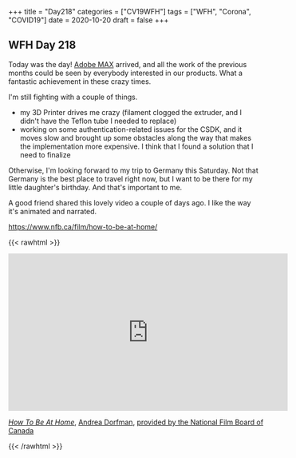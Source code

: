 +++
title = "Day218"
categories = ["CV19WFH"]
tags = ["WFH", "Corona", "COVID19"]
date = 2020-10-20
draft = false
+++

## WFH Day 218

Today was the day! [Adobe MAX](https://max.adobe.com) arrived, and all the work of the previous months could be seen by everybody interested in our products. What a fantastic achievement in these crazy times.

I'm still fighting with a couple of things.

- my 3D Printer drives me crazy (filament clogged the extruder, and I didn't have the Teflon tube I needed to replace)
- working on some authentication-related issues for the CSDK, and it moves slow and brought up some obstacles along the way that makes the implementation more expensive. I think that I found a solution that I need to finalize

Otherwise, I'm looking forward to my trip to Germany this Saturday. Not that Germany is the best place to travel right now, but I want to be there for my little daughter's birthday. And that's important to me.

A good friend shared this lovely video a couple of days ago. I like the way it's animated and narrated.

https://www.nfb.ca/film/how-to-be-at-home/

{{< rawhtml >}}
<iframe src="https://www.nfb.ca/film/how-to-be-at-home/embed/player/" width="560" height="315" frameborder="0" allowfullscreen="true" webkitallowfullscreen="true" mozallowfullscreen="true"></iframe>
<p style="width:560px"><a href="https://www.nfb.ca/film/how-to-be-at-home/" target="_blank"><em>How To Be At Home</em></a><span>, </span><a href="https://www.nfb.ca/directors/andrea-dorfman/" title="more films by Andrea Dorfman" target="_blank"><span>Andrea Dorfman</span></a><span>, </span><a href="https://www.nfb.ca" target="_blank">provided by the National Film Board of Canada</a></p>
{{< /rawhtml >}}